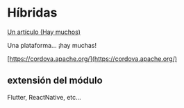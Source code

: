 # Híbridas

[Un artículo (Hay muchos)](https://aws.amazon.com/es/compare/the-difference-between-web-apps-native-apps-and-hybrid-apps/)

Una plataforma... ¡hay muchas!

[https://cordova.apache.org/](https://cordova.apache.org/)

## extensión del módulo

Flutter, ReactNative, etc...